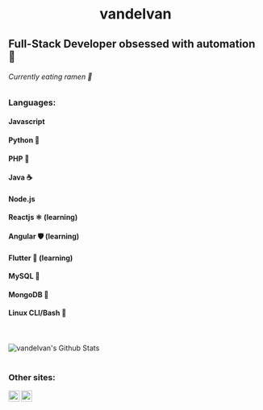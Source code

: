 <h1 align="center"> vandelvan </h1>

## Full-Stack Developer obsessed with automation 🤖
###### Currently eating ramen 🍜

### Languages:

#### Javascript
#### Python 🐍
#### PHP 🐘
#### Java ☕
#### Node.js
#### Reactjs ⚛️ (learning)
#### Angular 🛡️ (learning)
#### Flutter 📱 (learning)
#### MySQL 🐬
#### MongoDB 🍃
#### Linux CLI/Bash 🐧

<br />
<br />

<img align="left" alt="vandelvan's Github Stats" src="https://github-readme-stats.vercel.app/api?username=vandelvan&show_icons=true&hide_border=true" />

<br />
<br />

### Other sites:
[<img align="left" alt="vandelvan | LinkedIn" width="22px" src="https://cdn.jsdelivr.net/npm/simple-icons@v3/icons/linkedin.svg" />][linkedin]
[<img align="left" alt="vandelvan | Spotify" width="22px" src="https://image.flaticon.com/icons/png/512/49/49097.png" />][spotify]

<br />


[linkedin]: https://www.linkedin.com/in/jose-ivan-orozco-torrez-899672199/
[spotify]: https://open.spotify.com/artist/1vgJilzDeVio0hWQnGFPXJ
